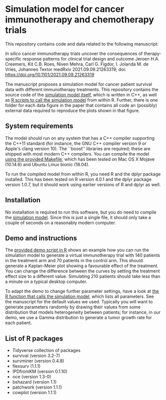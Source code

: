 # Simulation model for cancer immunotherapy and chemotherapy trials 

This repository contains code and data related to the following manuscript: 

_In silico_ cancer immunotherapy trials uncover the consequences of therapy-specific response patterns for clinical trial design and outcome
Jeroen H.A. Creemers, Kit C.B. Roes, Niven Mehra, Carl G. Figdor, I. Jolanda M. de Vries, Johannes Textor
medRxiv 2021.09.09.21263319; doi: https://doi.org/10.1101/2021.09.09.21263319

The manuscript proposes a simulation model for cancer patient survival data with different immunotherapy treatments. This repository contains the source code of the [simulation model itself](model/model.cpp), which is written in C++, as well as [R scripts to call the simulation model](model/call_model_function.R) from within R. Further, there is one folder for each data figure in the paper that contains all code an (possibly) external data required to reproduce the plots shown in that figure.

## System requirements

The model should run on any system that has a C++ compiler supporting the C++11 standard (for instance, the GNU C++ compiler version 9 or Apple's clang version 10). The ``boost'' libraries are required; these are shipped with most modern C++ compilers. You can compile the model [using the provided Makefile](model/Makefile), which has been tested on Mac OS X Mojave (10.14.6) and Ubuntu Linux bionic (18.04).

To run the compiled model from within R, you need R and the dplyr package installed. This has been tested on R version 4.0.1 and the dplyr package version 1.0.7, but it should work using earlier versions of R and dplyr as well.


## Installation

No installation is required to run this software, but you do need to compile the [simulation model](model/model.cpp). Since this is just a single file, it should only take a couple of seconds on a reasonably modern computer.

## Demo and instructions

The [provided demo script in R](model/demo.R) shows an example how you can run the simulation model to generate a virtual immunotherapy trial with 140 patients in the treatment arm and 70 patients in the control arm. This should generate a Kaplan-Meier plot showing a favourable effect of the treatment. You can change the difference between the curves by setting the treatment effect size to a different value. Simulating 210 patients should take less than a minute on a typical desktop computer. 

To adapt the demo to change further parameter settings, have a look at [the R function that calls the simulation model](model/call_model_function.R), which lists all parameters. See the manuscript for the default values we used. Typically you will want to generate parameters randomly by drawing their values from some distribution that models heterogeneity between patients; for instance, in our demo, we use a Gamma distribution to generate a tumor growth rate for each patient.

## List of R packages

- Tidyverse collection of packages
- survival (version 3.2-7)
- survminer (version 0.4.8)
- flexsurv (1.1.1)
- IPDfromKM (version 0.1.10)
- oce (version 1.3-0)
- bshazard (version 1.1)
- patchwork (version 1.1.1)
- cowplot (version 1.1.1)
